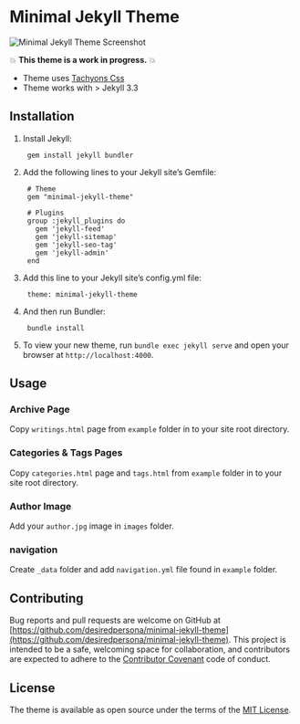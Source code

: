 # Minimal Jekyll Theme

![Minimal Jekyll Theme Screenshot](http://i.imgur.com/FH7mlHH.jpg)

:boom: **This theme is a work in progress.** :boom:

- Theme uses [Tachyons Css](http://tachyons.io)
- Theme works with > Jekyll 3.3

## Installation

1. Install Jekyll:

		gem install jekyll bundler

2. Add the following lines to your Jekyll site’s Gemfile:  


		# Theme
		gem "minimal-jekyll-theme"

		# Plugins
		group :jekyll_plugins do
		  gem 'jekyll-feed'
		  gem 'jekyll-sitemap'
		  gem 'jekyll-seo-tag'
		  gem 'jekyll-admin'
		end


3. Add this line to your Jekyll site’s config.yml file:


		theme: minimal-jekyll-theme


4. And then run Bundler:

		bundle install


5. To view your new theme, run `bundle exec jekyll serve` and open your browser at `http://localhost:4000`.

## Usage
### Archive Page
Copy `writings.html` page from `example` folder in to your site root directory.

### Categories & Tags Pages
Copy `categories.html` page and `tags.html` from `example` folder in to your site root directory.

### Author Image
Add your `author.jpg` image in `images` folder.

### navigation
Create `_data` folder and add `navigation.yml` file found in `example` folder.

## Contributing

Bug reports and pull requests are welcome on GitHub at [https://github.com/desiredpersona/minimal-jekyll-theme](https://github.com/desiredpersona/minimal-jekyll-theme). This project is intended to be a safe, welcoming space for collaboration, and contributors are expected to adhere to the [Contributor Covenant](http://contributor-covenant.org) code of conduct.

## License

The theme is available as open source under the terms of the [MIT License](http://opensource.org/licenses/MIT).
